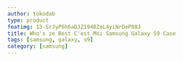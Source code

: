 ```yaml
---
author: tokodab
type: product
featimg: 13-SrJyP6h6aDJZ1940ZeL4yiNrDeP08J
title: Who's ze Best C'est Moi Samsung Galaxy S9 Case
tags: [samsung, galaxy, s9]
category: [samsung]
---
```

